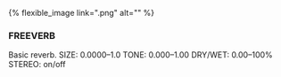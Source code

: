 ---
---

{% flexible_image link=".png" alt="" %}
### FREEVERB
Basic reverb.
SIZE: 0.0000–1.0
TONE: 0.000–1.00
DRY/WET: 0.00–100%
STEREO: on/off
